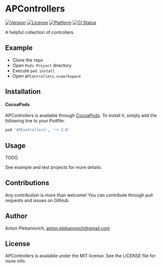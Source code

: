# APControllers

[![Version](https://img.shields.io/cocoapods/v/APControllers.svg?style=flat)](http://cocoapods.org/pods/APControllers)
[![License](https://img.shields.io/cocoapods/l/APControllers.svg?style=flat)](http://cocoapods.org/pods/APControllers)
[![Platform](https://img.shields.io/cocoapods/p/APControllers.svg?style=flat)](http://cocoapods.org/pods/APControllers)
[![CI Status](http://img.shields.io/travis/APUtils/APControllers.svg?style=flat)](https://travis-ci.org/APUtils/APControllers)

A helpful collection of controllers.

## Example

- Clone the repo
- Open `Pods Project` directory
- Execute `pod install`
- Open `APControllers.xcworkspace`

## Installation

#### CocoaPods

APControllers is available through [CocoaPods](http://cocoapods.org). To install
it, simply add the following line to your Podfile:

```ruby
pod 'APControllers', '~> 2.0'
```

## Usage

TODO

See example and test projects for more details.

## Contributions

Any contribution is more than welcome! You can contribute through pull requests and issues on GitHub.

## Author

Anton Plebanovich, anton.plebanovich@gmail.com

## License

APControllers is available under the MIT license. See the LICENSE file for more info.
